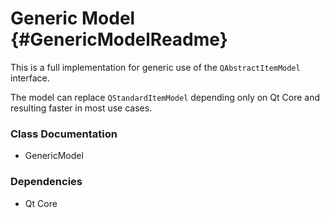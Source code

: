 # Generic Model {#GenericModelReadme}

This is a full implementation for generic use of the `QAbstractItemModel` interface.

The model can replace `QStandardItemModel` depending only on Qt Core and resulting faster in most use cases.

### Class Documentation
+ GenericModel

### Dependencies

+ Qt Core